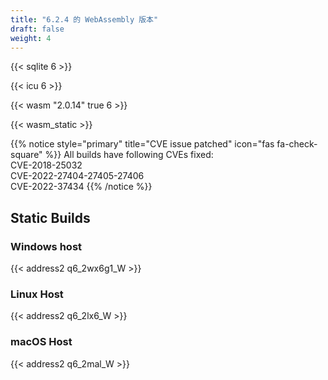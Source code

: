 ```yaml
---
title: "6.2.4 的 WebAssembly 版本"
draft: false
weight: 4
---
```


{{< sqlite 6 >}}

{{< icu 6 >}}

{{< wasm "2.0.14" true 6 >}}

{{< wasm_static >}}

{{% notice style="primary" title="CVE issue patched" icon="fas fa-check-square" %}}
All builds have following CVEs fixed:  
CVE-2018-25032  
CVE-2022-27404-27405-27406  
CVE-2022-37434
{{% /notice %}}

## Static Builds

### Windows host

{{< address2 q6_2wx6g1_W >}}

### Linux Host

{{< address2 q6_2lx6_W >}}

### macOS Host

{{< address2 q6_2mal_W >}}
